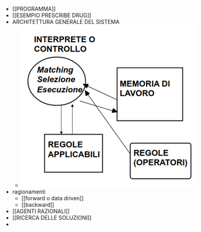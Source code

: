 - [[PROGRAMMA]]
- [[ESEMPIO PRESCRIBE DRUG]]
- ARCHITETTURA GENERALE DEL SISTEMA
	- ![image.png](../assets/image_1678351961449_0.png)
- ragionamenti
	- [[forward o data driven]]
	- [[backward]]
- [[AGENTI RAZIONALI]]
- [[RICERCA DELLE SOLUZIONI]]
-